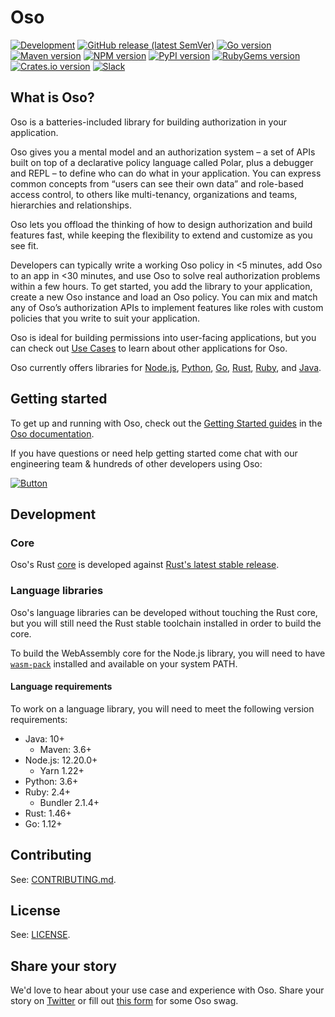 # Oso

[![Development][badge-ci]][badge-ci-link]
[![GitHub release (latest SemVer)][badge-release]][badge-release-link]
[![Go version][badge-go]][badge-go-link]
[![Maven version][badge-java]][badge-java-link]
[![NPM version][badge-nodejs]][badge-nodejs-link]
[![PyPI version][badge-python]][badge-python-link]
[![RubyGems version][badge-ruby]][badge-ruby-link]
[![Crates.io version][badge-rust]][badge-rust-link]
[![Slack][badge-slack]][badge-slack-link]

## What is Oso?

Oso is a batteries-included library for building authorization in your application.

Oso gives you a mental model and an authorization system – a set of APIs built on top of a declarative policy language called Polar, plus a debugger and REPL – to define who can do what in your application. You can express common concepts from “users can see their own data” and role-based access control, to others like multi-tenancy, organizations and teams, hierarchies and relationships.

Oso lets you offload the thinking of how to design authorization and build features fast, while keeping the flexibility to extend and customize as you see fit.

Developers can typically write a working Oso policy in <5 minutes, add Oso to an app in <30 minutes, and use Oso to solve real authorization problems within a few hours. To get started, you add the library to your application, create a new Oso instance and load an Oso policy. You can mix and match any of Oso’s authorization APIs to implement features like roles with custom policies that you write to suit your application.

Oso is ideal for building permissions into user-facing applications, but you
can check out [Use Cases][use-cases] to learn about other applications for Oso.

Oso currently offers libraries for [Node.js][badge-nodejs-link], [Python][badge-python-link], [Go][badge-go-link], 
[Rust][badge-rust-link], [Ruby][badge-ruby-link], and [Java][badge-java-link].

## Getting started

To get up and running with Oso, check out the [Getting Started
guides](https://docs.osohq.com/getting-started/quickstart.html) in the [Oso
documentation][docs].

If you have questions or need help getting started come chat with our engineering team & hundreds of other developers using Oso:

[![Button][join-slack-link]][badge-slack-link]

## Development

### Core

Oso's Rust [core][core] is developed against [Rust's latest stable
release][rust].

### Language libraries

Oso's language libraries can be developed without touching the Rust core, but
you will still need the Rust stable toolchain installed in order to build the
core.

To build the WebAssembly core for the Node.js library, you will need to have
[`wasm-pack`][wasm-pack] installed and available on your system PATH.

#### Language requirements

To work on a language library, you will need to meet the following version
requirements:

- Java: 10+
  - Maven: 3.6+
- Node.js: 12.20.0+
  - Yarn 1.22+
- Python: 3.6+
- Ruby: 2.4+
  - Bundler 2.1.4+
- Rust: 1.46+
- Go: 1.12+

## Contributing

See: [CONTRIBUTING.md][contributing].

## License

See: [LICENSE][license].

[join-slack-link]: https://user-images.githubusercontent.com/282595/128394344-1bd9e5b2-e83d-4666-b446-2e4f431ffcea.png
[badge-ci]: https://github.com/osohq/oso/workflows/Development/badge.svg
[badge-ci-link]: https://github.com/osohq/oso/actions?query=branch%3Amain+workflow%3ADevelopment
[badge-release]: https://img.shields.io/github/v/release/osohq/oso?color=005b96&logo=github&sort=semver
[badge-release-link]: https://github.com/osohq/oso/releases
[badge-slack]: https://img.shields.io/badge/slack-oso--oss-orange
[badge-slack-link]: https://join-slack.osohq.com/
[badge-go]: https://img.shields.io/github/v/tag/osohq/go-oso?color=7fd5ea&label=go.dev
[badge-go-link]: https://pkg.go.dev/github.com/osohq/go-oso
[badge-java]: https://img.shields.io/maven-central/v/com.osohq/oso
[badge-java-link]: https://search.maven.org/artifact/com.osohq/oso
[badge-nodejs]: https://badge.fury.io/js/oso.svg
[badge-nodejs-link]: https://www.npmjs.com/package/oso
[badge-python]: https://badge.fury.io/py/oso.svg
[badge-python-link]: https://pypi.org/project/oso/
[badge-ruby]: https://badge.fury.io/rb/oso-oso.svg
[badge-ruby-link]: https://rubygems.org/gems/oso-oso
[badge-rust]: https://img.shields.io/crates/v/oso
[badge-rust-link]: https://crates.io/crates/oso
[go-link]: https://pkg.go.dev/github.com/osohq/go-oso
[contributing]: https://github.com/osohq/oso/blob/main/CONTRIBUTING.md
[core]: https://github.com/osohq/oso/tree/main/polar-core
[docs]: https://docs.osohq.com
[license]: https://github.com/osohq/oso/blob/main/LICENSE
[rust]: https://www.rust-lang.org/tools/install
[use-cases]: https://docs.osohq.com/more/use-cases.html
[wasm-pack]: https://rustwasm.github.io/wasm-pack/installer/

## Share your story

We'd love to hear about your use case and experience with Oso. Share your story on [Twitter](https://twitter.com/osoHQ) or fill out [this form](https://osohq.typeform.com/to/mIFfkN05) for some Oso swag.
